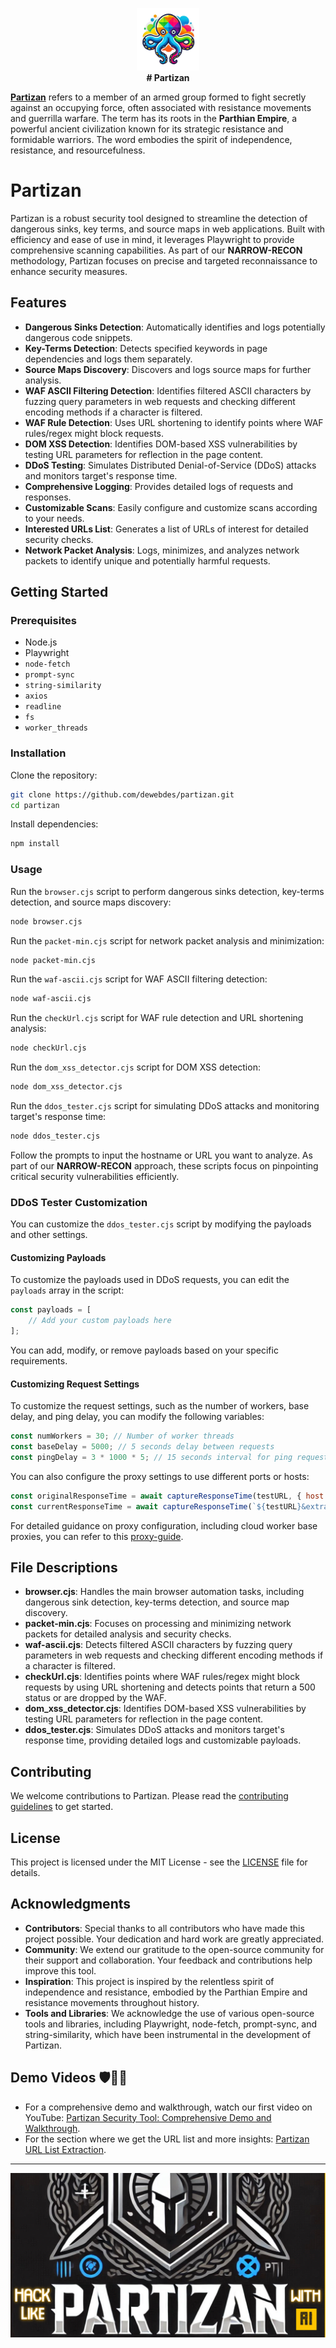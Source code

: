 <p align="center">
  <img src="https://github.com/dewebdes/partizan/blob/main/image/logo.png" alt="Partizan Logo" width="100" height="100">
<br>
<strong align="center"># Partizan</strong>
</p>

**<u><b>Partizan</b></u>** refers to a member of an armed group formed to fight secretly against an occupying force, often associated with resistance movements and guerrilla warfare. The term has its roots in the **Parthian Empire**, a powerful ancient civilization known for its strategic resistance and formidable warriors. The word embodies the spirit of independence, resistance, and resourcefulness.

# Partizan

Partizan is a robust security tool designed to streamline the detection of dangerous sinks, key terms, and source maps in web applications. Built with efficiency and ease of use in mind, it leverages Playwright to provide comprehensive scanning capabilities. As part of our **NARROW-RECON** methodology, Partizan focuses on precise and targeted reconnaissance to enhance security measures.

## Features

- **Dangerous Sinks Detection**: Automatically identifies and logs potentially dangerous code snippets.
- **Key-Terms Detection**: Detects specified keywords in page dependencies and logs them separately.
- **Source Maps Discovery**: Discovers and logs source maps for further analysis.
- **WAF ASCII Filtering Detection**: Identifies filtered ASCII characters by fuzzing query parameters in web requests and checking different encoding methods if a character is filtered.
- **WAF Rule Detection**: Uses URL shortening to identify points where WAF rules/regex might block requests.
- **DOM XSS Detection**: Identifies DOM-based XSS vulnerabilities by testing URL parameters for reflection in the page content.
- **DDoS Testing**: Simulates Distributed Denial-of-Service (DDoS) attacks and monitors target's response time.
- **Comprehensive Logging**: Provides detailed logs of requests and responses.
- **Customizable Scans**: Easily configure and customize scans according to your needs.
- **Interested URLs List**: Generates a list of URLs of interest for detailed security checks.
- **Network Packet Analysis**: Logs, minimizes, and analyzes network packets to identify unique and potentially harmful requests.

## Getting Started

### Prerequisites

- Node.js
- Playwright
- `node-fetch`
- `prompt-sync`
- `string-similarity`
- `axios`
- `readline`
- `fs`
- `worker_threads`

### Installation

Clone the repository:

```bash
git clone https://github.com/dewebdes/partizan.git
cd partizan
```

Install dependencies:

```bash
npm install
```

### Usage

Run the `browser.cjs` script to perform dangerous sinks detection, key-terms detection, and source maps discovery:

```bash
node browser.cjs
```

Run the `packet-min.cjs` script for network packet analysis and minimization:

```bash
node packet-min.cjs
```

Run the `waf-ascii.cjs` script for WAF ASCII filtering detection:

```bash
node waf-ascii.cjs
```

Run the `checkUrl.cjs` script for WAF rule detection and URL shortening analysis:

```bash
node checkUrl.cjs
```

Run the `dom_xss_detector.cjs` script for DOM XSS detection:

```bash
node dom_xss_detector.cjs
```

Run the `ddos_tester.cjs` script for simulating DDoS attacks and monitoring target's response time:

```bash
node ddos_tester.cjs
```

Follow the prompts to input the hostname or URL you want to analyze. As part of our **NARROW-RECON** approach, these scripts focus on pinpointing critical security vulnerabilities efficiently.

### DDoS Tester Customization

You can customize the `ddos_tester.cjs` script by modifying the payloads and other settings.

#### Customizing Payloads

To customize the payloads used in DDoS requests, you can edit the `payloads` array in the script:

```javascript
const payloads = [
    // Add your custom payloads here
];
```

You can add, modify, or remove payloads based on your specific requirements.

#### Customizing Request Settings

To customize the request settings, such as the number of workers, base delay, and ping delay, you can modify the following variables:

```javascript
const numWorkers = 30; // Number of worker threads
const baseDelay = 5000; // 5 seconds delay between requests
const pingDelay = 3 * 1000 * 5; // 15 seconds interval for ping requests
```

You can also configure the proxy settings to use different ports or hosts:

```javascript
const originalResponseTime = await captureResponseTime(testURL, { host: '192.168.189.131', port: 8080 });
const currentResponseTime = await captureResponseTime(`${testURL}&extra=${extraPayload}`, { host: '192.168.189.131', port: 8082 });
```

For detailed guidance on proxy configuration, including cloud worker base proxies, you can refer to this [proxy-guide](https://www.linkedin.com/posts/eyni-kave_aevagp-aewaeq-aetaevaezaetaepaeuaev-activity-7273419725672464384-Vs7e).

## File Descriptions

- **browser.cjs**: Handles the main browser automation tasks, including dangerous sink detection, key-terms detection, and source map discovery.
- **packet-min.cjs**: Focuses on processing and minimizing network packets for detailed analysis and security checks.
- **waf-ascii.cjs**: Detects filtered ASCII characters by fuzzing query parameters in web requests and checking different encoding methods if a character is filtered.
- **checkUrl.cjs**: Identifies points where WAF rules/regex might block requests by using URL shortening and detects points that return a 500 status or are dropped by the WAF.
- **dom_xss_detector.cjs**: Identifies DOM-based XSS vulnerabilities by testing URL parameters for reflection in the page content.
- **ddos_tester.cjs**: Simulates DDoS attacks and monitors target's response time, providing detailed logs and customizable payloads.

## Contributing

We welcome contributions to Partizan. Please read the [contributing guidelines](CONTRIBUTING.md) to get started.

## License

This project is licensed under the MIT License - see the [LICENSE](LICENSE) file for details.

## Acknowledgments

- **Contributors**: Special thanks to all contributors who have made this project possible. Your dedication and hard work are greatly appreciated.
- **Community**: We extend our gratitude to the open-source community for their support and collaboration. Your feedback and contributions help improve this tool.
- **Inspiration**: This project is inspired by the relentless spirit of independence and resistance, embodied by the Parthian Empire and resistance movements throughout history.
- **Tools and Libraries**: We acknowledge the use of various open-source tools and libraries, including Playwright, node-fetch, prompt-sync, and string-similarity, which have been instrumental in the development of Partizan.

## Demo Videos 🛡️🚀✨

- For a comprehensive demo and walkthrough, watch our first video on YouTube: [Partizan Security Tool: Comprehensive Demo and Walkthrough](https://www.youtube.com/watch?v=HcKkYQ5fQf0).
- For the section where we get the URL list and more insights: [Partizan URL List Extraction](https://www.youtube.com/watch?v=i9bc1VABbHw).

<hr>
<a href="https://www.linkedin.com/posts/eyni-kave_web-hacking-via-copilot-ai-activity-7278260944256790530-lHp-">
<img src="https://github.com/dewebdes/partizan/blob/main/image/poster-3.jpg">
</a>
